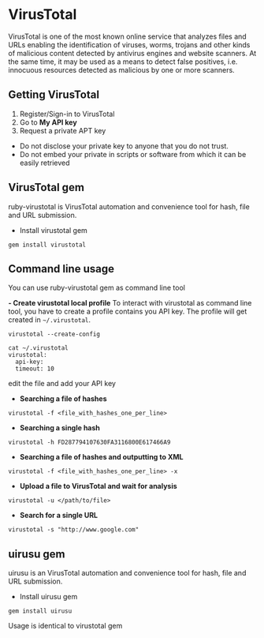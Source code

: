 # VirusTotal
VirusTotal is one of the most known online service that analyzes files and URLs enabling the identification of viruses, worms, trojans and other kinds of malicious content detected by antivirus engines and website scanners. At the same time, it may be used as a means to detect false positives, i.e. innocuous resources detected as malicious by one or more scanners.


## Getting VirusTotal
1. Register/Sign-in to VirusTotal
2. Go to **My API key**
3. Request a private APT key
 - Do not disclose your private key to anyone that you do not trust.
 - Do not embed your private in scripts or software from which it can be easily retrieved

## VirusTotal gem
ruby-virustotal is VirusTotal automation and convenience tool for hash, file and URL submission.

- Install virustotal gem
```
gem install virustotal
```

## Command line usage
You can use ruby-virustotal gem as command line tool

**- Create virustotal local profile**
To interact with virustotal as command line tool, you have to create a profile contains you API key. The profile will get created in `~/.virustotal`.
```
virustotal --create-config
```
```
cat ~/.virustotal
virustotal:
  api-key:
  timeout: 10
```

edit the file and add your API key



- **Searching a file of hashes**
```
virustotal -f <file_with_hashes_one_per_line>
```

- **Searching a single hash**
```
virustotal -h FD287794107630FA3116800E617466A9
```

- **Searching a file of hashes and outputting to XML**
```
virustotal -f <file_with_hashes_one_per_line> -x
```

- **Upload a file to VirusTotal and wait for analysis**
```
virustotal -u </path/to/file>
```

- **Search for a single URL**
```
virustotal -s "http://www.google.com"
```




## uirusu gem
uirusu is an VirusTotal automation and convenience tool for hash, file and URL submission.

- Install uirusu gem
```
gem install uirusu
```

Usage is identical to virustotal gem



<br><br><br>
---
